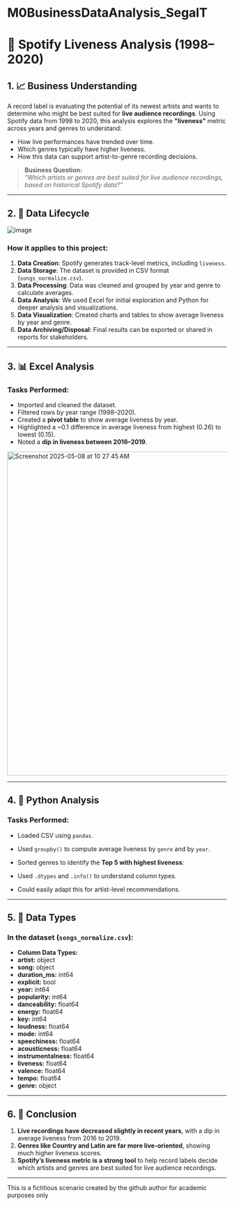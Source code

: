 # M0BusinessDataAnalysis_SegalT
# 🎵 Spotify Liveness Analysis (1998–2020)

## 1. 📈 Business Understanding

A record label is evaluating the potential of its newest artists and wants to determine who might be best suited for **live audience recordings**. Using Spotify data from 1998 to 2020, this analysis explores the **"liveness"** metric across years and genres to understand:

- How live performances have trended over time.
- Which genres typically have higher liveness.
- How this data can support artist-to-genre recording decisions.

> **Business Question:**  
> *“Which artists or genres are best suited for live audience recordings, based on historical Spotify data?”*

---

## 2. 🔄 Data Lifecycle

![image](https://github.com/user-attachments/assets/830c8392-d719-462c-8d8e-9bfcbdba1abb)


### How it applies to this project:

1. **Data Creation**: Spotify generates track-level metrics, including `liveness`.
2. **Data Storage**: The dataset is provided in CSV format (`songs_normalize.csv`).
3. **Data Processing**: Data was cleaned and grouped by year and genre to calculate averages.
4. **Data Analysis**: We used Excel for initial exploration and Python for deeper analysis and visualizations.
5. **Data Visualization**: Created charts and tables to show average liveness by year and genre.
6. **Data Archiving/Disposal**: Final results can be exported or shared in reports for stakeholders.

---

## 3. 📊 Excel Analysis

### Tasks Performed:
- Imported and cleaned the dataset.
- Filtered rows by year range (1998–2020).
- Created a **pivot table** to show average liveness by year.
- Highlighted a ~0.1 difference in average liveness from highest (0.26) to lowest (0.15).
- Noted a **dip in liveness between 2016–2019**.

<img width="745" alt="Screenshot 2025-05-08 at 10 27 45 AM" src="https://github.com/user-attachments/assets/b3a8262f-4391-4a2a-a02b-bb9bca0d9f47" />

---

## 4. 🐍 Python Analysis

### Tasks Performed:
- Loaded CSV using `pandas`.
- Used `groupby()` to compute average liveness by `genre` and by `year`.
- Sorted genres to identify the **Top 5 with highest liveness**:


  
- Used `.dtypes` and `.info()` to understand column types.
- Could easily adapt this for artist-level recommendations.

---

## 5. 🧬 Data Types

### In the dataset (`songs_normalize.csv`):

- **Column Data Types:**
- **artist:**               object
- **song:**                 object
- **duration_ms:**           int64
- **explicit:**               bool
- **year:**                  int64
- **popularity:**            int64
- **danceability:**        float64
- **energy:**              float64
- **key:**                   int64
- **loudness:**            float64
- **mode:**                  int64
- **speechiness:**         float64
- **acousticness:**        float64
- **instrumentalness:**    float64
- **liveness:**            float64
- **valence:**             float64
- **tempo:**               float64
- **genre:**                object

---

## 6. 🧠 Conclusion

1. **Live recordings have decreased slightly in recent years**, with a dip in average liveness from 2016 to 2019.
2. **Genres like Country and Latin are far more live-oriented**, showing much higher liveness scores.
3. **Spotify’s liveness metric is a strong tool** to help record labels decide which artists and genres are best suited for live audience recordings.

---

This is a fictitious scenario
created by the github author for academic purposes only
